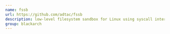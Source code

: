```yaml
---
name: fssb
url: https://github.com/adtac/fssb
description: low-level filesystem sandbox for Linux using syscall intercepts. URL : https://github.com/adtac/fssb Groups : blackarch blackarch-defensive
group: blackarch
---
```

